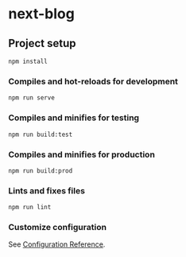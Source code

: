 # next-blog

## Project setup
```
npm install
```

### Compiles and hot-reloads for development
```
npm run serve
```

### Compiles and minifies for testing
```
npm run build:test
```

### Compiles and minifies for production
```
npm run build:prod
```

### Lints and fixes files
```
npm run lint
```

### Customize configuration
See [Configuration Reference](https://cli.vuejs.org/config/).
